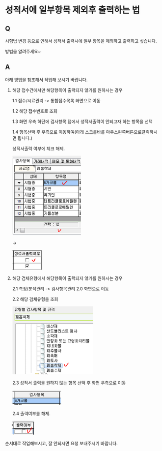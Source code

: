 # 성적서에 일부항목 제외후 출력하는 법

## Q

시험법 변경 등으로 인해서 성적서 출력시에 일부 항목을 제외하고 출력하고 싶습니다.

방법을 알려주세요~

## A

아래 방법을 참조해서 작업해 보시기 바랍니다.

1. 해당 접수건에서만 해당항목이 출력되지 않기를 원하시는 경우  

   1.1 접수/시료관리 -&gt; 통합접수목록 화면으로 이동  

   1.2 해당 접수번호로 조회  

   1.3 화면 우측 하단에 검사항목 탭에서 성적서출력이 안되고자 하는 항목을 선택  

   1.4 항목선택 후 우측으로 이동하여\(아래 스크롤바를 마우스왼쪽버튼으로클릭하시면 됩니다.\)  

   성적서출력 여부에 체크 해제.  

   ![](../.gitbook/assets/01%20%2856%29.png)

    -&gt; 

   ![](../.gitbook/assets/02%20%2811%29.png)

2. 해당 검체유형에서 해당항목이 출력되지 않기를 원하시는 경우  

   2.1 측정/분석관리 -&gt; 검사항목관리 2.0 화면으로 이동  

   2.2 해당 검체유형을 조회  

   ![](../.gitbook/assets/03%20%2834%29.png)

   2.3 성적서 출력을 원하지 않는 항목 선택 후 화면 우측으로 이동  

   ![](../.gitbook/assets/04%20%2814%29.png)

   2.4 출력여부를 해제.  

   ![](../.gitbook/assets/05%20%2828%29.png)

순서대로 작업해보시고, 잘 안되시면 요청 보내주시기 바랍니다.

